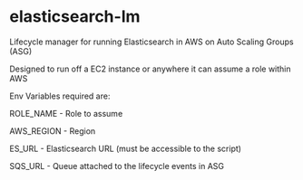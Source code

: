 # elasticsearch-lm
Lifecycle manager for running Elasticsearch in AWS on Auto Scaling Groups (ASG)

Designed to run off a EC2 instance or anywhere it can assume a role within AWS

Env Variables required are:

ROLE_NAME - Role to assume 

AWS_REGION - Region

ES_URL - Elasticsearch URL (must be accessible to the script)

SQS_URL - Queue attached to the lifecycle events in ASG
